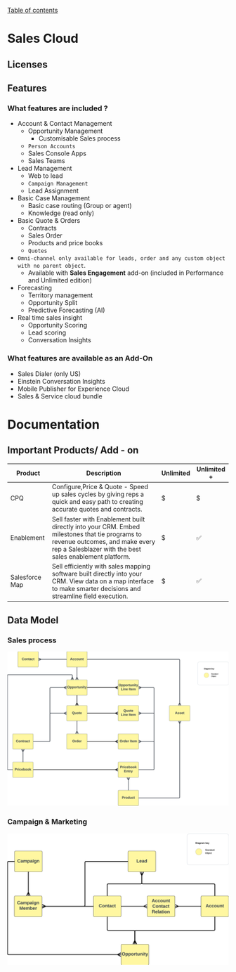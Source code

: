 [Table of contents](../Documentation.md)
# Sales Cloud  
## Licenses
## Features
### What features are included ?
* Account & Contact Management
    * Opportunity Management
        * Customisable Sales process
    * `Person Accounts`
    * Sales Console Apps
    * Sales Teams
* Lead Management
    * Web to lead
    * `Campaign Management`
    * Lead Assignment
* Basic Case Management
    * Basic case routing (Group or agent)
    * Knowledge (read only)
* Basic Quote & Orders
    * Contracts
    * Sales Order
    * Products and price books
    * `Quotes`
* `Omni-channel only available for leads, order and any custom object with no parent object`.
    * Available with **Sales Engagement** add-on (included in Performance and Unlimited edition)
* Forecasting
    * Territory management
    * Opportunity Split
    * Predictive Forecasting (AI)
* Real time sales insight
    * Opportunity Scoring
    * Lead scoring
    * Conversation Insights

### What features are available as an Add-On
* Sales Dialer (only US)
* Einstein Conversation Insights
* Mobile Publisher for Experience Cloud
* Sales & Service cloud bundle


# Documentation

## Important Products/ Add - on

|Product|Description|Unlimited | Unlimited + |
|--|--|--|--|
|CPQ| Configure,Price & Quote - Speed up sales cycles by giving reps a quick and easy path to creating accurate quotes and contracts.|$|$
|Enablement| Sell faster with Enablement built directly into your CRM. Embed milestones that tie programs to revenue outcomes, and make every rep a Salesblazer with the best sales enablement platform.|$ |✅ 
|Salesforce Map | Sell efficiently with sales mapping software built directly into your CRM. View data on a map interface to make smarter decisions and streamline field execution. |$ |✅ 

## Data Model
### Sales process
![Data Model](/Images//CTA%20-%20Diagrams%20-%20Sales%20Cloud%20-%20Sales.png)

### Campaign & Marketing
![Data Model](/Images//CTA%20-%20Diagrams%20-%20Sales%20Cloud%20-%20Campaign.png)
